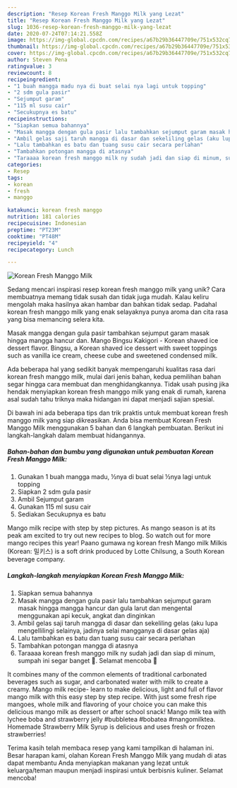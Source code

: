 ```yaml
---
description: "Resep Korean Fresh Manggo Milk yang Lezat"
title: "Resep Korean Fresh Manggo Milk yang Lezat"
slug: 1036-resep-korean-fresh-manggo-milk-yang-lezat
date: 2020-07-24T07:14:21.558Z
image: https://img-global.cpcdn.com/recipes/a67b29b36447709e/751x532cq70/korean-fresh-manggo-milk-foto-resep-utama.jpg
thumbnail: https://img-global.cpcdn.com/recipes/a67b29b36447709e/751x532cq70/korean-fresh-manggo-milk-foto-resep-utama.jpg
cover: https://img-global.cpcdn.com/recipes/a67b29b36447709e/751x532cq70/korean-fresh-manggo-milk-foto-resep-utama.jpg
author: Steven Pena
ratingvalue: 3
reviewcount: 8
recipeingredient:
- "1 buah mangga madu nya di buat selai nya lagi untuk topping"
- "2 sdm gula pasir"
- "Sejumput garam"
- "115 ml susu cair"
- "Secukupnya es batu"
recipeinstructions:
- "Siapkan semua bahannya"
- "Masak mangga dengan gula pasir lalu tambahkan sejumput garam masak hingga mangga hancur dan gula larut dan mengental menggunakan api kecuk, angkat dan dinginkan"
- "Ambil gelas saji taruh mangga di dasar dan sekeliling gelas (aku lupa mengellilingi selainya, jadinya selai mangganya di dasar gelas aja)"
- "Lalu tambahkan es batu dan tuang susu cair secara perlahan"
- "Tambahkan potongan mangga di atasnya"
- "Taraaaa korean fresh manggo milk ny sudah jadi dan siap di minum, sumpah ini segar banget 🤭. Selamat mencoba 🤗"
categories:
- Resep
tags:
- korean
- fresh
- manggo

katakunci: korean fresh manggo 
nutrition: 181 calories
recipecuisine: Indonesian
preptime: "PT23M"
cooktime: "PT48M"
recipeyield: "4"
recipecategory: Lunch

---
```



![Korean Fresh Manggo Milk](https://img-global.cpcdn.com/recipes/a67b29b36447709e/751x532cq70/korean-fresh-manggo-milk-foto-resep-utama.jpg)

Sedang mencari inspirasi resep korean fresh manggo milk yang unik? Cara membuatnya memang tidak susah dan tidak juga mudah. Kalau keliru mengolah maka hasilnya akan hambar dan bahkan tidak sedap. Padahal korean fresh manggo milk yang enak selayaknya punya aroma dan cita rasa yang bisa memancing selera kita.

Masak mangga dengan gula pasir tambahkan sejumput garam masak hingga mangga hancur dan. Mango Bingsu Kakigori - Korean shaved ice dessert flavor. Bingsu, a Korean shaved ice dessert with sweet toppings such as vanilla ice cream, cheese cube and sweetened condensed milk.

Ada beberapa hal yang sedikit banyak mempengaruhi kualitas rasa dari korean fresh manggo milk, mulai dari jenis bahan, kedua pemilihan bahan segar hingga cara membuat dan menghidangkannya. Tidak usah pusing jika hendak menyiapkan korean fresh manggo milk yang enak di rumah, karena asal sudah tahu triknya maka hidangan ini dapat menjadi sajian spesial.


Di bawah ini ada beberapa tips dan trik praktis untuk membuat korean fresh manggo milk yang siap dikreasikan. Anda bisa membuat Korean Fresh Manggo Milk menggunakan 5 bahan dan 6 langkah pembuatan. Berikut ini langkah-langkah dalam membuat hidangannya.

<!--inarticleads1-->

##### Bahan-bahan dan bumbu yang digunakan untuk pembuatan Korean Fresh Manggo Milk:

1. Gunakan 1 buah mangga madu, ½nya di buat selai ½nya lagi untuk topping
1. Siapkan 2 sdm gula pasir
1. Ambil Sejumput garam
1. Gunakan 115 ml susu cair
1. Sediakan Secukupnya es batu


Mango milk recipe with step by step pictures. As mango season is at its peak am excited to try out new recipes to blog. So watch out for more mango recipes this year! Paano gumawa ng korean fresh Mango milk Milkis (Korean: 밀키스) is a soft drink produced by Lotte Chilsung, a South Korean beverage company. 

<!--inarticleads2-->

##### Langkah-langkah menyiapkan Korean Fresh Manggo Milk:

1. Siapkan semua bahannya
1. Masak mangga dengan gula pasir lalu tambahkan sejumput garam masak hingga mangga hancur dan gula larut dan mengental menggunakan api kecuk, angkat dan dinginkan
1. Ambil gelas saji taruh mangga di dasar dan sekeliling gelas (aku lupa mengellilingi selainya, jadinya selai mangganya di dasar gelas aja)
1. Lalu tambahkan es batu dan tuang susu cair secara perlahan
1. Tambahkan potongan mangga di atasnya
1. Taraaaa korean fresh manggo milk ny sudah jadi dan siap di minum, sumpah ini segar banget 🤭. Selamat mencoba 🤗


It combines many of the common elements of traditional carbonated beverages such as sugar, and carbonated water with milk to create a creamy. Mango milk recipe- learn to make delicious, light and full of flavor mango milk with this easy step by step recipe. With just some fresh ripe mangoes, whole milk and flavoring of your choice you can make this delicious mango milk as dessert or after school snack! Mango milk tea with lychee boba and strawberry jelly #bubbletea #bobatea #mangomilktea. Homemade Strawberry Milk Syrup is delicious and uses fresh or frozen strawberries! 

Terima kasih telah membaca resep yang kami tampilkan di halaman ini. Besar harapan kami, olahan Korean Fresh Manggo Milk yang mudah di atas dapat membantu Anda menyiapkan makanan yang lezat untuk keluarga/teman maupun menjadi inspirasi untuk berbisnis kuliner. Selamat mencoba!
